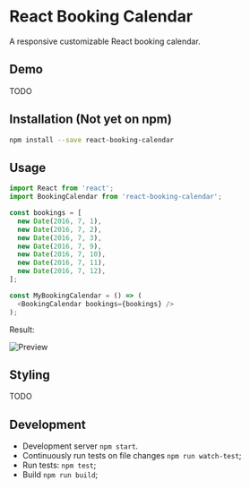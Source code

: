 # React Booking Calendar

A responsive customizable React booking calendar.

## Demo

TODO

## Installation (Not yet on npm)

```bash
npm install --save react-booking-calendar
```

## Usage

```js
import React from 'react';
import BookingCalendar from 'react-booking-calendar';

const bookings = [
  new Date(2016, 7, 1),
  new Date(2016, 7, 2),
  new Date(2016, 7, 3),
  new Date(2016, 7, 9),
  new Date(2016, 7, 10),
  new Date(2016, 7, 11),
  new Date(2016, 7, 12),
];

const MyBookingCalendar = () => (
  <BookingCalendar bookings={bookings} />
);
```

Result:

![Preview](https://github.com/kristijanbambir/react-booking-calendar/blob/master/preview.png?raw=true)

## Styling

TODO

## Development

* Development server `npm start`.
* Continuously run tests on file changes `npm run watch-test`;
* Run tests: `npm test`;
* Build `npm run build`;

